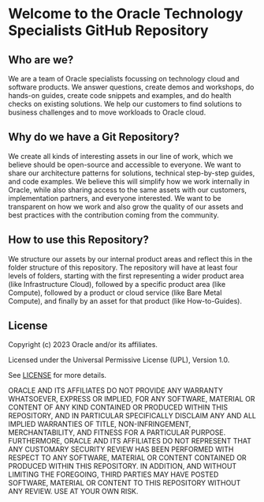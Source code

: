 # Welcome to the Oracle Technology Specialists GitHub Repository

## Who are we?

We are a team of Oracle specialists focussing on technology cloud and software products. We answer questions, create demos and workshops, do hands-on guides, create code snippets and examples, and do health checks on existing solutions. We help our customers to find solutions to business challenges and to move workloads to Oracle cloud.

## Why do we have a Git Repository?

We create all kinds of interesting assets in our line of work, which we believe should be open-source and accessible to everyone. We want to share our architecture patterns for solutions, technical step-by-step guides, and code examples. We believe this will simplify how we work internally in Oracle, while also sharing access to the same assets with our customers, implementation partners, and everyone interested. We want to be transparent on how we work and also grow the quality of our assets and best practices with the contribution coming from the community.

## How to use this Repository? 

We structure our assets by our internal product areas and reflect this in the folder structure of this repository. The repository will have at least four levels of folders, starting with the first representing a wider product area (like Infrastructure Cloud), followed by a specific product area (like Compute), followed by a product or cloud service (like Bare Metal Compute), and finally by an asset for that product (like How-to-Guides).

## License
Copyright (c) 2023 Oracle and/or its affiliates.

Licensed under the Universal Permissive License (UPL), Version 1.0.

See [LICENSE](LICENSE) for more details.

ORACLE AND ITS AFFILIATES DO NOT PROVIDE ANY WARRANTY WHATSOEVER, EXPRESS OR IMPLIED, FOR ANY SOFTWARE, MATERIAL OR CONTENT OF ANY KIND CONTAINED OR PRODUCED WITHIN THIS REPOSITORY, AND IN PARTICULAR SPECIFICALLY DISCLAIM ANY AND ALL IMPLIED WARRANTIES OF TITLE, NON-INFRINGEMENT, MERCHANTABILITY, AND FITNESS FOR A PARTICULAR PURPOSE.  FURTHERMORE, ORACLE AND ITS AFFILIATES DO NOT REPRESENT THAT ANY CUSTOMARY SECURITY REVIEW HAS BEEN PERFORMED WITH RESPECT TO ANY SOFTWARE, MATERIAL OR CONTENT CONTAINED OR PRODUCED WITHIN THIS REPOSITORY. IN ADDITION, AND WITHOUT LIMITING THE FOREGOING, THIRD PARTIES MAY HAVE POSTED SOFTWARE, MATERIAL OR CONTENT TO THIS REPOSITORY WITHOUT ANY REVIEW. USE AT YOUR OWN RISK. 